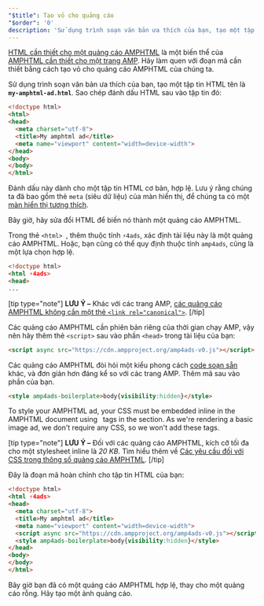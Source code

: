 ```yaml
---
"$title": Tạo vỏ cho quảng cáo
"$order": '0'
description: 'Sử dụng trình soạn văn bản ưa thích của bạn, tạo một tập tin HTML tên là my-amphtml-ad.html. Sao chép đánh dấu HTML sau vào tập tin đó: ...'
---
```


[HTML cần thiết cho một quảng cáo AMPHTML](../../../../documentation/guides-and-tutorials/learn/a4a_spec.md) là một biến thể của [AMPHTML cần thiết cho một trang AMP](../../../../documentation/guides-and-tutorials/learn/spec/amphtml.md). Hãy làm quen với đoạn mã cần thiết bằng cách tạo vỏ cho quảng cáo AMPHTML của chúng ta.

Sử dụng trình soạn văn bản ưa thích của bạn, tạo một tập tin HTML tên là **`my-amphtml-ad.html`**. Sao chép đánh dấu HTML sau vào tập tin đó:

```html
<!doctype html>
<html>
<head>
  <meta charset="utf-8">
  <title>My amphtml ad</title>
  <meta name="viewport" content="width=device-width">
</head>
<body>
</body>
</html>
```

Đánh dấu này dành cho một tập tin HTML cơ bản, hợp lệ. Lưu ý rằng chúng ta đã bao gồm thẻ `meta` (siêu dữ liệu) của màn hiển thị, để chúng ta có một [màn hiển thị tương thích](../../../../documentation/guides-and-tutorials/develop/style_and_layout/responsive_design.md#controlling-the-viewport).

Bây giờ, hãy sửa đổi HTML để biến nó thành một quảng cáo AMPHTML.

Trong thẻ `<html> `, thêm thuộc tính `⚡4ads`, xác định tài liệu này là một quảng cáo AMPHTML. Hoặc, bạn cũng có thể quy định thuộc tính `amp4ads`, cũng là một lựa chọn hợp lệ.

```html
<!doctype html>
<html ⚡4ads>
<head>
...
```

[tip type="note"] **LƯU Ý –** Khác với các trang AMP, [các quảng cáo AMPHTML không cần một thẻ `<link rel="canonical">`](../../../../documentation/guides-and-tutorials/learn/a4a_spec.md#amphtml-ad-format-rules). [/tip]

Các quảng cáo AMPHTML cần phiên bản riêng của thời gian chạy AMP, vậy nên hãy thêm thẻ `<script>` sau vào phần `<head>` trong tài liệu của bạn:

```html
<script async src="https://cdn.ampproject.org/amp4ads-v0.js"></script>
```

Các quảng cáo AMPHTML đòi hỏi một kiểu phong cách [code soạn sẵn](../../../../documentation/guides-and-tutorials/learn/a4a_spec.md#boilerplate) khác, và đơn giản hơn đáng kể so với các trang AMP. Thêm mã sau vào phần <code><head></code> của bạn.

```html
<style amp4ads-boilerplate>body{visibility:hidden}</style>
```

To style your AMPHTML ad, your CSS must be embedded inline in the AMPHTML document using <code><style amp-custom></style> </code>tags in the <code></code> section. As we're rendering a basic image ad, we don't require any CSS, so we won't add these tags.

[tip type="note"] **LƯU Ý –** Đối với các quảng cáo AMPHTML, kích cỡ tối đa cho một stylesheet inline là *20 KB*. Tìm hiểu thêm về [Các yêu cầu đối với CSS trong thông số quảng cáo AMPHTML](../../../../documentation/guides-and-tutorials/learn/a4a_spec.md#css). [/tip]

Đây là đoạn mã hoàn chỉnh cho tập tin HTML của bạn:

```html
<!doctype html>
<html ⚡4ads>
<head>
  <meta charset="utf-8">
  <title>My amphtml ad</title>
  <meta name="viewport" content="width=device-width">
  <script async src="https://cdn.ampproject.org/amp4ads-v0.js"></script>
  <style amp4ads-boilerplate>body{visibility:hidden}</style>
</head>
<body>
</body>
</html>
```

Bây giờ bạn đã có một quảng cáo AMPHTML hợp lệ, thay cho một quảng cáo rỗng. Hãy tạo một ảnh quảng cáo.
